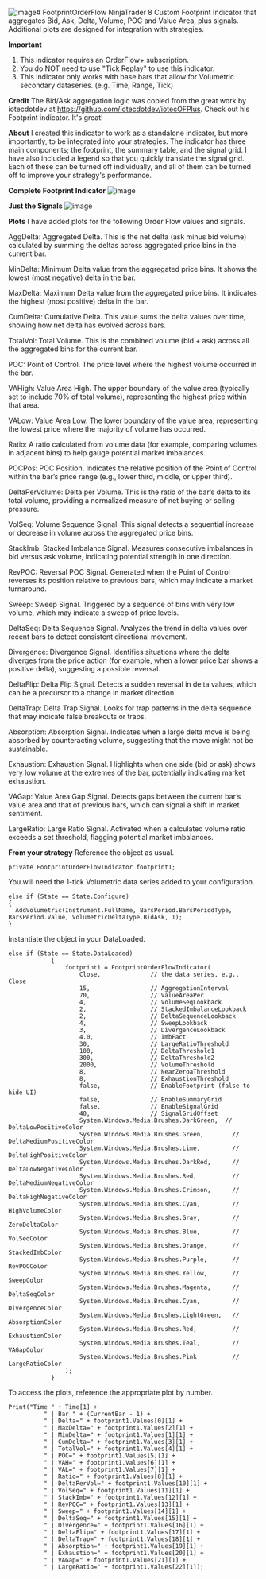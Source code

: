 ![image](https://github.com/user-attachments/assets/19dfac59-e347-475f-8668-d71474e131f6)# FootprintOrderFlow
NinjaTrader 8 Custom Footprint Indicator that aggregates Bid, Ask, Delta, Volume, POC and Value Area, plus signals. Additional plots are designed for integration with strategies.

**Important**
1. This indicator requires an OrderFlow+ subscription.
2. You do NOT need to use "Tick Replay" to use this indicator.
3. This indicator only works with base bars that allow for Volumetric secondary dataseries. (e.g. Time, Range, Tick)

**Credit**
The Bid/Ask aggregation logic was copied from the great work by iotecdotdev at https://github.com/iotecdotdev/iotecOFPlus. Check out his Footprint indicator. It's great!

**About**
I created this indicator to work as a standalone indicator, but more importantly, to be integrated into your strategies. The indicator has three main components; the footprint, the summary table, and the signal grid. I have also included a legend so that you quickly translate the signal grid. Each of these can be turned off individually, and all of them can be turned off to improve your strategy's performance.

**Complete Footprint Indicator**
![image](https://github.com/user-attachments/assets/0e2eb157-7f17-49b3-8705-2eb840077c7f)

**Just the Signals**
![image](https://github.com/user-attachments/assets/97ff74de-52d7-435f-8de5-fa522fa65f13)


**Plots**
I have added plots for the following Order Flow values and signals. 

AggDelta:
Aggregated Delta. This is the net delta (ask minus bid volume) calculated by summing the deltas across aggregated price bins in the current bar.

MinDelta:
Minimum Delta value from the aggregated price bins. It shows the lowest (most negative) delta in the bar.

MaxDelta:
Maximum Delta value from the aggregated price bins. It indicates the highest (most positive) delta in the bar.

CumDelta:
Cumulative Delta. This value sums the delta values over time, showing how net delta has evolved across bars.

TotalVol:
Total Volume. This is the combined volume (bid + ask) across all the aggregated bins for the current bar.

POC:
Point of Control. The price level where the highest volume occurred in the bar.

VAHigh:
Value Area High. The upper boundary of the value area (typically set to include 70% of total volume), representing the highest price within that area.

VALow:
Value Area Low. The lower boundary of the value area, representing the lowest price where the majority of volume has occurred.

Ratio:
A ratio calculated from volume data (for example, comparing volumes in adjacent bins) to help gauge potential market imbalances.

POCPos:
POC Position. Indicates the relative position of the Point of Control within the bar’s price range (e.g., lower third, middle, or upper third).

DeltaPerVolume:
Delta per Volume. This is the ratio of the bar’s delta to its total volume, providing a normalized measure of net buying or selling pressure.

VolSeq:
Volume Sequence Signal. This signal detects a sequential increase or decrease in volume across the aggregated price bins.

StackImb:
Stacked Imbalance Signal. Measures consecutive imbalances in bid versus ask volume, indicating potential strength in one direction.

RevPOC:
Reversal POC Signal. Generated when the Point of Control reverses its position relative to previous bars, which may indicate a market turnaround.

Sweep:
Sweep Signal. Triggered by a sequence of bins with very low volume, which may indicate a sweep of price levels.

DeltaSeq:
Delta Sequence Signal. Analyzes the trend in delta values over recent bars to detect consistent directional movement.

Divergence:
Divergence Signal. Identifies situations where the delta diverges from the price action (for example, when a lower price bar shows a positive delta), suggesting a possible reversal.

DeltaFlip:
Delta Flip Signal. Detects a sudden reversal in delta values, which can be a precursor to a change in market direction.

DeltaTrap:
Delta Trap Signal. Looks for trap patterns in the delta sequence that may indicate false breakouts or traps.

Absorption:
Absorption Signal. Indicates when a large delta move is being absorbed by counteracting volume, suggesting that the move might not be sustainable.

Exhaustion:
Exhaustion Signal. Highlights when one side (bid or ask) shows very low volume at the extremes of the bar, potentially indicating market exhaustion.

VAGap:
Value Area Gap Signal. Detects gaps between the current bar’s value area and that of previous bars, which can signal a shift in market sentiment.

LargeRatio:
Large Ratio Signal. Activated when a calculated volume ratio exceeds a set threshold, flagging potential market imbalances.

**From your strategy**
Reference the object as usual.
```
private FootprintOrderFlowIndicator footprint1;
```

You will need the 1-tick Volumetric data series added to your configuration.
```
else if (State == State.Configure)
{
  AddVolumetric(Instrument.FullName, BarsPeriod.BarsPeriodType, BarsPeriod.Value, VolumetricDeltaType.BidAsk, 1);
}
```

Instantiate the object in your DataLoaded.
```
else if (State == State.DataLoaded)
			{	
				footprint1 = FootprintOrderFlowIndicator(
				    Close,              // the data series, e.g., Close
				    15,                 // AggregationInterval
				    70,                 // ValueAreaPer
				    4,                  // VolumeSeqLookback
				    2,                  // StackedImbalanceLookback
				    2,                  // DeltaSequenceLookback
				    4,                  // SweepLookback
				    3,                  // DivergenceLookback
				    4.0,                // ImbFact
				    30,                 // LargeRatioThreshold
				    100,                // DeltaThreshold1
				    300,                // DeltaThreshold2
				    2000,               // VolumeThreshold
				    8,                  // NearZeroaThreshold
				    8,                  // ExhaustionThreshold
				    false,              // EnableFootprint (false to hide UI)
				    false,              // EnableSummaryGrid
				    false,              // EnableSignalGrid
				    40,                 // SignalGridOffset
				    System.Windows.Media.Brushes.DarkGreen,  // DeltaLowPositiveColor
				    System.Windows.Media.Brushes.Green,        // DeltaMediumPositiveColor
				    System.Windows.Media.Brushes.Lime,         // DeltaHighPositiveColor
				    System.Windows.Media.Brushes.DarkRed,      // DeltaLowNegativeColor
				    System.Windows.Media.Brushes.Red,          // DeltaMediumNegativeColor
				    System.Windows.Media.Brushes.Crimson,      // DeltaHighNegativeColor
				    System.Windows.Media.Brushes.Cyan,         // HighVolumeColor
				    System.Windows.Media.Brushes.Gray,         // ZeroDeltaColor
				    System.Windows.Media.Brushes.Blue,         // VolSeqColor
				    System.Windows.Media.Brushes.Orange,       // StackedImbColor
				    System.Windows.Media.Brushes.Purple,       // RevPOCColor
				    System.Windows.Media.Brushes.Yellow,       // SweepColor
				    System.Windows.Media.Brushes.Magenta,      // DeltaSeqColor
				    System.Windows.Media.Brushes.Cyan,         // DivergenceColor
				    System.Windows.Media.Brushes.LightGreen,   // AbsorptionColor
				    System.Windows.Media.Brushes.Red,          // ExhaustionColor
				    System.Windows.Media.Brushes.Teal,         // VAGapColor
				    System.Windows.Media.Brushes.Pink          // LargeRatioColor
				);
			}
```

To access the plots, reference the appropriate plot by number.
```
Print("Time " + Time[1] +
          " | Bar " + (CurrentBar - 1) +
          " | Delta=" + footprint1.Values[0][1] +
          " | MaxDelta=" + footprint1.Values[2][1] +
          " | MinDelta=" + footprint1.Values[1][1] +
          " | CumDelta=" + footprint1.Values[3][1] +
          " | TotalVol=" + footprint1.Values[4][1] +
          " | POC=" + footprint1.Values[5][1] +
          " | VAH=" + footprint1.Values[6][1] +
          " | VAL=" + footprint1.Values[7][1] +
          " | Ratio=" + footprint1.Values[8][1] +
          " | DeltaPerVol=" + footprint1.Values[10][1] +
          " | VolSeq=" + footprint1.Values[11][1] +
          " | StackImb=" + footprint1.Values[12][1] +
          " | RevPOC=" + footprint1.Values[13][1] +
          " | Sweep=" + footprint1.Values[14][1] +
          " | DeltaSeq=" + footprint1.Values[15][1] +
          " | Divergence=" + footprint1.Values[16][1] +
          " | DeltaFlip=" + footprint1.Values[17][1] +
          " | DeltaTrap=" + footprint1.Values[18][1] +
          " | Absorption=" + footprint1.Values[19][1] +
          " | Exhaustion=" + footprint1.Values[20][1] +
          " | VAGap=" + footprint1.Values[21][1] +
          " | LargeRatio=" + footprint1.Values[22][1]);
```
